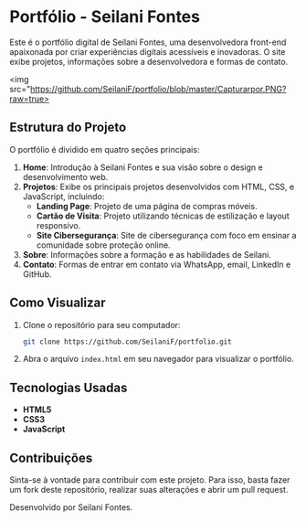 # Portfólio - Seilani Fontes

Este é o portfólio digital de Seilani Fontes, uma desenvolvedora front-end apaixonada por criar experiências digitais acessíveis e inovadoras. O site exibe projetos, informações sobre a desenvolvedora e formas de contato.

<img src="https://github.com/SeilaniF/portfolio/blob/master/Capturarpor.PNG?raw=true>

## Estrutura do Projeto

O portfólio é dividido em quatro seções principais:

1. **Home**: Introdução à Seilani Fontes e sua visão sobre o design e desenvolvimento web.
2. **Projetos**: Exibe os principais projetos desenvolvidos com HTML, CSS, e JavaScript, incluindo:
   - **Landing Page**: Projeto de uma página de compras móveis.
   - **Cartão de Visita**: Projeto utilizando técnicas de estilização e layout responsivo.
   - **Site Cibersegurança**: Site de cibersegurança com foco em ensinar a comunidade sobre proteção online.
3. **Sobre**: Informações sobre a formação e as habilidades de Seilani.
4. **Contato**: Formas de entrar em contato via WhatsApp, email, LinkedIn e GitHub.

## Como Visualizar

1. Clone o repositório para seu computador:

    ```bash
    git clone https://github.com/SeilaniF/portfolio.git
    ```

2. Abra o arquivo `index.html` em seu navegador para visualizar o portfólio.

## Tecnologias Usadas

- **HTML5**
- **CSS3**
- **JavaScript**

## Contribuições

Sinta-se à vontade para contribuir com este projeto. Para isso, basta fazer um fork deste repositório, realizar suas alterações e abrir um pull request.



Desenvolvido por Seilani Fontes.
